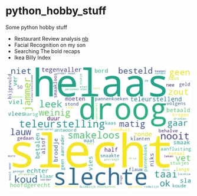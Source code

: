 # python_hobby_stuff
Some python hobby stuff

* Restaurant Review analysis [nb](https://nbviewer.jupyter.org/github/longhowlam/python_hobby_stuff/blob/master/RestaurantReviews.ipynb)
* Facial Recognition on my son
* Searching The bold recaps 
* Ikea Billy Index

![wordcloud](wordcloudeten.png)
